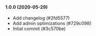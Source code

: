 #### 1.0.0 (2020-05-29)

- Add changelog (#2fd5577)
- Add admin optimizations (#729c098)
- Intial commit (#3c570be)

